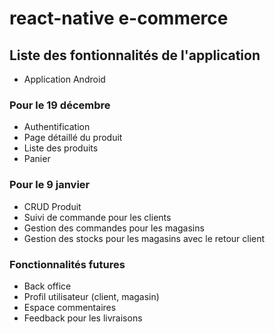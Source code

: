 # react-native e-commerce

## Liste des fontionnalités de l'application

- Application Android

### Pour le 19 décembre
- Authentification
- Page détaillé du produit
- Liste des produits
- Panier

### Pour le 9 janvier
- CRUD Produit
- Suivi de commande pour les clients
- Gestion des commandes pour les magasins
- Gestion des stocks pour les magasins avec le retour client

### Fonctionnalités futures
- Back office
- Profil utilisateur (client, magasin)
- Espace commentaires
- Feedback pour les livraisons